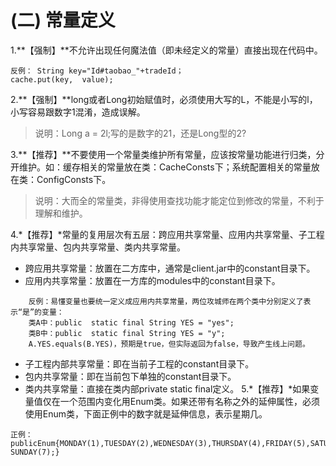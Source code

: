 # (二) 常量定义

1.**【强制】**不允许出现任何魔法值（即未经定义的常量）直接出现在代码中。
```
反例： String key="Id#taobao_"+tradeId；
cache.put(key,  value);
```
2.**【强制】**long或者Long初始赋值时，必须使用大写的L，不能是小写的l，小写容易跟数字1混淆，造成误解。
> 说明：Long a = 2l;写的是数字的21，还是Long型的2?

3.**【推荐】**不要使用一个常量类维护所有常量，应该按常量功能进行归类，分开维护。如：缓存相关的常量放在类：CacheConsts下；系统配置相关的常量放在类：ConfigConsts下。
> 说明：大而全的常量类，非得使用查找功能才能定位到修改的常量，不利于理解和维护。

4.*【推荐】*常量的复用层次有五层：跨应用共享常量、应用内共享常量、子工程内共享常量、包内共享常量、类内共享常量。
* 跨应用共享常量：放置在二方库中，通常是client.jar中的constant目录下。
* 应用内共享常量：放置在一方库的modules中的constant目录下。

```
	反例：易懂变量也要统一定义成应用内共享常量，两位攻城师在两个类中分别定义了表示“是”的变量：
	类A中：public  static final String YES = "yes";
	类B中：public  static final String YES = "y";
	A.YES.equals(B.YES)，预期是true，但实际返回为false，导致产生线上问题。
```

* 子工程内部共享常量：即在当前子工程的constant目录下。
* 包内共享常量：即在当前包下单独的constant目录下。
* 类内共享常量：直接在类内部private  static  final定义。
5.*【推荐】*如果变量值仅在一个范围内变化用Enum类。如果还带有名称之外的延伸属性，必须使用Enum类，下面正例中的数字就是延伸信息，表示星期几。
```
正例：publicEnum{MONDAY(1),TUESDAY(2),WEDNESDAY(3),THURSDAY(4),FRIDAY(5),SATURDAY(6), SUNDAY(7);}
```